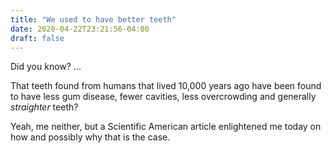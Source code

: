 ```yaml
---
title: "We used to have better teeth"
date: 2020-04-22T23:21:56-04:00
draft: false
---
```


Did you know? ...

That teeth found from humans that lived 10,000 years ago have been found to have less gum disease, 
fewer cavities, less overcrowding and generally *straighter* teeth?

Yeah, me neither, but a Scientific American article enlightened me today on how and possibly why that
is the case.